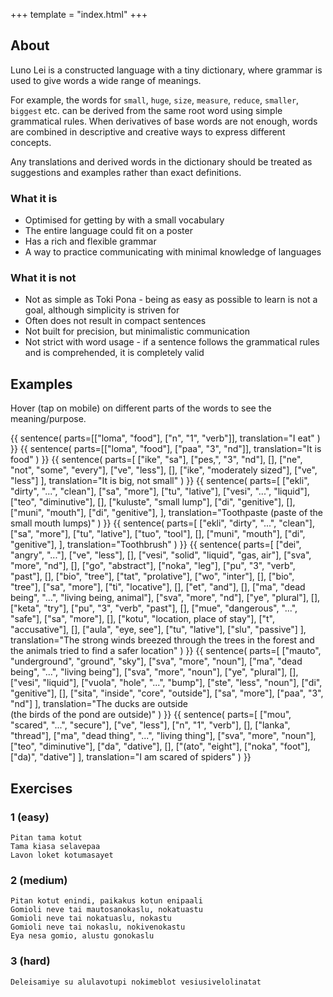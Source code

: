 +++
template = "index.html"
+++
## About

Luno Lei is a constructed language with a tiny dictionary,
where grammar is used to give words a wide range of
meanings.

For example, the words for `small`, `huge`, `size`,
`measure`, `reduce`, `smaller`, `biggest` etc. can be
derived from the same root word using simple
grammatical rules. When derivatives of base words
are not enough, words are combined in descriptive
and creative ways to express different concepts.

Any translations and derived words in the dictionary
should be treated as suggestions and examples rather
than exact definitions.

### What it is
* Optimised for getting by with a small vocabulary
* The entire language could fit on a poster
* Has a rich and flexible grammar
* A way to practice communicating with minimal knowledge
  of languages

### What it is not
* Not as simple as Toki Pona - being as easy as possible to learn is not a goal, although simplicity is striven for
* Often does not result in compact sentences
* Not built for precision, but minimalistic communication
* Not strict with word usage - if a sentence follows the
  grammatical rules and is comprehended, it is completely valid

## Examples

Hover (tap on mobile) on different parts of the
words to see the meaning/purpose.

{{ sentence(
    parts=[["loma", "food"], ["n", "1", "verb"]],
    translation="I eat"
) }}
{{ sentence(
    parts=[["loma", "food"], ["paa", "3", "nd"]],
    translation="It is food"
) }}
{{ sentence(
    parts=[
        ["ike", "sa"],
        ["pes,", "3", "nd"],
        [],
        ["ne", "not", "some", "every"],
        ["ve", "less"],
        [],
        ["ike", "moderately sized"],
        ["ve", "less"]
    ],
    translation="It is big, not small"
) }}
{{ sentence(
    parts=[
        ["ekli", "dirty", "...", "clean"],
        ["sa", "more"],
        ["tu", "lative"],
        ["vesi", "...", "liquid"],
        ["teo", "diminutive"],
        [],
        ["kuluste", "small lump"],
        ["di", "genitive"],
        [],
        ["muni", "mouth"],
        ["di", "genitive"],
    ],
    translation="Toothpaste (paste of the small mouth lumps)"
) }}
{{ sentence(
    parts=[
        ["ekli", "dirty", "...", "clean"],
        ["sa", "more"],
        ["tu", "lative"],
        ["tuo", "tool"],
        [],
        ["muni", "mouth"],
        ["di", "genitive"],
    ],
    translation="Toothbrush"
) }}
{{ sentence(
    parts=[
        ["dei", "angry", "..."],
        ["ve", "less"],
        [],
        ["vesi", "solid", "liquid", "gas, air"],
        ["sva", "more", "nd"],
        [],
        ["go", "abstract"],
        ["noka", "leg"],
        ["pu", "3", "verb", "past"],
        [],
        ["bio", "tree"],
        ["tat", "prolative"],
        ["wo", "inter"],
        [],
        ["bio", "tree"],
        ["sa", "more"],
        ["ti", "locative"],
        [],
        ["et", "and"],
        [],
        ["ma", "dead being", "...", "living being, animal"],
        ["sva", "more", "nd"],
        ["ye", "plural"],
        [],
        ["keta", "try"],
        ["pu", "3", "verb", "past"],
        [],
        ["mue", "dangerous", "...", "safe"],
        ["sa", "more"],
        [],
        ["kotu", "location, place of stay"],
        ["t", "accusative"],
        [],
        ["aula", "eye, see"],
        ["tu", "lative"],
        ["slu", "passive"]
    ],
    translation="The strong winds breezed through the trees in the forest and the animals tried to find a safer location"
) }}
{{ sentence(
    parts=[
        ["mauto", "underground", "ground", "sky"],
        ["sva", "more", "noun"],
        ["ma", "dead being", "...", "living being"],
        ["sva", "more", "noun"],
        ["ye", "plural"],
        [],
        ["vesi", "liquid"],
        ["vuola", "hole", "...", "bump"],
        ["ste", "less", "noun"],
        ["di", "genitive"],
        [],
        ["sita", "inside", "core", "outside"],
        ["sa", "more"],
        ["paa", "3", "nd"]
    ],
    translation="The ducks are outside<br>(the birds of the pond are outside)"
) }}
{{ sentence(
    parts=[
        ["mou", "scared", "...", "secure"],
        ["ve", "less"],
        ["n", "1", "verb"],
        [],
        ["lanka", "thread"],
        ["ma", "dead thing", "...", "living thing"],
        ["sva", "more", "noun"],
        ["teo", "diminutive"],
        ["da", "dative"],
        [],
        ["(ato", "eight"],
        ["noka", "foot"],
        ["da)", "dative"]
    ],
    translation="I am scared of spiders"
)
}}

## Exercises

### 1 (easy)
```
Pitan tama kotut
Tama kiasa selavepaa
Lavon loket kotumasayet
```

### 2 (medium)
```
Pitan kotut enindi, paikakus kotun enipaali
Gomioli neve tai mautosanokaslu, nokatuastu
Gomioli neve tai nokatuaslu, nokastu
Gomioli neve tai nokaslu, nokivenokastu
Eya nesa gomio, alustu gonokaslu
```

### 3 (hard)
```
Deleisamiye su alulavotupi nokimeblot vesiusivelolinatat
```